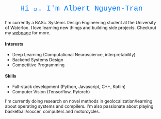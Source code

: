 <p align="center" style="font-family: 'Courier New', Courier, monospace; font-size: 24px; color: #007bff;">
  Hi 👋. I'm Albert Nguyen-Tran
</p>

I'm currently a BASc. Systems Design Engineering student at the University of Waterloo. I love learning new things and building side projects. Checkout my <a rel="nofollow noopener noreferrer" target="_blank" href="https://albertnguyentran.me/">webpage</a> for more.

<h4> Interests</h4>
<ul> <li>Deep Learning (Computational Neuroscience, interpretability)</li>
  <li>Backend Systems Design</li>
  <li>Competitive Programming </li>
</ul>

<h4> Skills</h4>
<ul> <li> Full-stack development (Python, Javascript, C++, Kotlin)</li> <li>Computer Vision (Tensorflow, Pytorch)</li> </ul>

I'm currently doing research on novel methods in geolocalization/learning about operating systems and compilers. I'm also passionate about playing basketball/soccer, computers and motorcycles.

